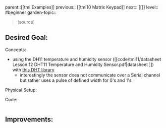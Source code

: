 parent::[[tmi Examples]]
previous:: [[tmi10 Matrix Keypad]]
next:: [[]]
level:: #beginner
garden-topic::

>  (source)

Desired Goal:
- 

Concepts:
- using the DH11 temperature and humidity sensor ([[code/tmi11/datasheet Lesson 12 DHT11 Temperature and Humidity Sensor.pdf|datasheet ]]) with [this DHT library](https://github.com/olewolf/DHT_nonblocking)
	- interestingly the sensor does not communicate over a Serial channel but rather uses a pulse of defined width for 0's and 1's 

Physical Setup:


Code:


``` c

```

Improvements:
- 
